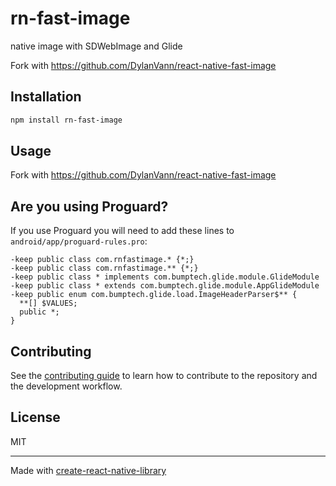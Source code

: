 # rn-fast-image

native image with SDWebImage and Glide

Fork with https://github.com/DylanVann/react-native-fast-image

## Installation

```sh
npm install rn-fast-image
```

## Usage

Fork with https://github.com/DylanVann/react-native-fast-image

## Are you using Proguard?
If you use Proguard you will need to add these lines to `android/app/proguard-rules.pro`:

```
-keep public class com.rnfastimage.* {*;}
-keep public class com.rnfastimage.** {*;}
-keep public class * implements com.bumptech.glide.module.GlideModule
-keep public class * extends com.bumptech.glide.module.AppGlideModule
-keep public enum com.bumptech.glide.load.ImageHeaderParser$** {
  **[] $VALUES;
  public *;
}
```

## Contributing

See the [contributing guide](CONTRIBUTING.md) to learn how to contribute to the repository and the development workflow.

## License

MIT

---

Made with [create-react-native-library](https://github.com/callstack/react-native-builder-bob)

